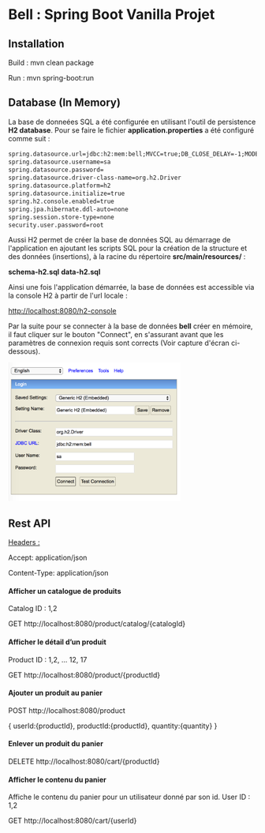 # Bell : Spring Boot Vanilla Projet

<h2>Installation</h2>

Build : mvn clean package

Run : mvn spring-boot:run


<h2>Database (In Memory)</h2>
 
 La base de donneées SQL a été configurée en utilisant l'outil de persistence 
 <b>H2 database</b>.
 Pour se faire le fichier <b>application.properties</b> a été configuré comme suit : 
 
 ```properties
 spring.datasource.url=jdbc:h2:mem:bell;MVCC=true;DB_CLOSE_DELAY=-1;MODE=MySQL
 spring.datasource.username=sa 
 spring.datasource.password=
 spring.datasource.driver-class-name=org.h2.Driver 
 spring.datasource.platform=h2
 spring.datasource.initialize=true
 spring.h2.console.enabled=true
 spring.jpa.hibernate.ddl-auto=none
 spring.session.store-type=none
 security.user.password=root
 ```
 
Aussi H2 permet de créer la base de données SQL au démarrage de l'application en ajoutant les scripts SQL 
pour la création de la structure et des données (insertions), à la racine du répertoire <b>src/main/resources/</b> :

<b>schema-h2.sql</b>        <b>data-h2.sql</b>

Ainsi une fois l'application démarrée, la base de données est accessible via la console H2 à partir de l'url locale : 

<a href="http://localhost:8080/h2-console">http://localhost:8080/h2-console</a>

Par la suite pour se connecter à la base de données <b>bell</b> créer en mémoire, il faut cliquer sur le bouton "Connect",
en s'assurant avant que les paramètres de connexion requis sont corrects (Voir capture d'écran ci-dessous).

<img src="./h2Console.png" width="350" title="H2 Console"/>

<h2>Rest API</h2>

<u>Headers :</u>

Accept: application/json

Content-Type: application/json

<h4>Afficher un catalogue de produits</h4>
Catalog ID : 1,2

GET 
http://localhost:8080/product/catalog/{catalogId}


<h4>Afficher le détail d’un produit</h4>
Product ID : 1,2, ... 12, 17

GET 
http://localhost:8080/product/{productId}


<h4>Ajouter un produit au panier</h4>

POST
http://localhost:8080/product

{
    userId:{productId},
    productId:{productId},
    quantity:{quantity}
}
<br/>

<h4>Enlever un produit du panier</h4>

DELETE
http://localhost:8080/cart/{productId}


<h4>Afficher le contenu du panier</h4>
Affiche le contenu du panier pour un utilisateur donné par son id.
User ID : 1,2


GET
http://localhost:8080/cart/{userId}




